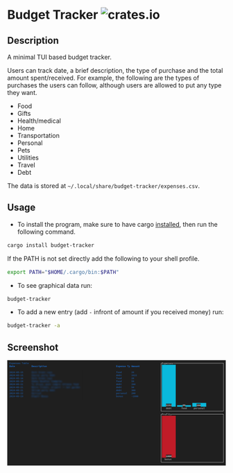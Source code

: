 # Budget Tracker ![crates.io](https://img.shields.io/crates/v/budget-tracker.svg)

## Description
A minimal TUI based budget tracker.

Users can track date, a brief description, the type of purchase and the total amount spent/received.
For example, the following are the types of purchases the users can follow, although users are allowed to put any type they want.
- Food
- Gifts
- Health/medical
- Home
- Transportation
- Personal
- Pets
- Utilities
- Travel
- Debt

The data is stored at `~/.local/share/budget-tracker/expenses.csv`.

## Usage
- To install the program, make sure to have cargo [installed](https://doc.rust-lang.org/cargo/getting-started/installation.html), then run the following command.

```bash
cargo install budget-tracker
```

If the PATH is not set directly add the following to your shell profile.

```bash
export PATH="$HOME/.cargo/bin:$PATH"
```

- To see graphical data run:
```bash
budget-tracker
```

- To add a new entry (add `-` infront of amount if you received money) run:
```bash
budget-tracker -a
```

## Screenshot
![](https://github.com/Saphereye/budget-tracker/blob/main/assets/image.png)

